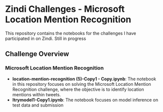 # Zindi Challenges - Microsoft Location Mention Recognition

This repository contains the notebooks for the challenges I have participated in on Zindi. Still in progress

## Challenge Overview

### Microsoft Location Mention Recognition
- **location-mention-recognition (5)-Copy1 - Copy.ipynb**:
The notebook in this repository focuses on solving the Microsoft Location Mention Recognition challenge, where the objective is to identify location mentions within tweets.
- **ltrymodel1-Copy1.ipynb**: The notebook focuses on model inference on test data and submission

